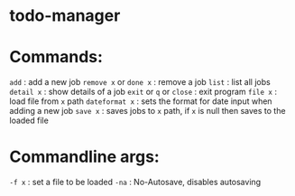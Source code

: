 # todo-manager
# Commands:
`add`                   : add a new job
`remove x` or `done x`      : remove a job
`list`                  : list all jobs
`detail x`              : show details of a job
`exit` or `q` or `close`    : exit program
`file x`                : load file from `x` path
`dateformat x`          : sets the format for date input when adding a new job
`save x`                : saves jobs to `x` path, if `x` is null then saves to the loaded file

# Commandline args:
`-f x`                  : set a file to be loaded
`-na`                   : No-Autosave, disables autosaving
